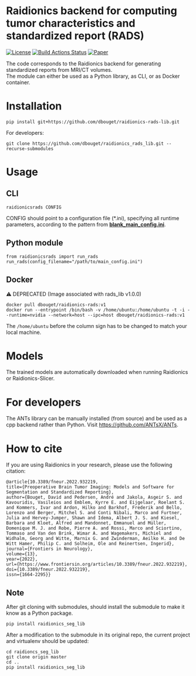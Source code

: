 # Raidionics backend for computing tumor characteristics and standardized report (RADS)

[![License](https://img.shields.io/badge/License-BSD%202--Clause-orange.svg)](https://opensource.org/licenses/BSD-2-Clause)
[![Build Actions Status](https://github.com/dbouget/raidionics-rads-lib/workflows/Build/badge.svg)](https://github.com/dbouget/raidionics-rads-lib/actions)
[![Paper](https://zenodo.org/badge/DOI/10.3389/fneur.2022.932219.svg)](https://www.frontiersin.org/articles/10.3389/fneur.2022.932219/full)

The code corresponds to the Raidionics backend for generating standardized reports from MRI/CT volumes.  
The module can either be used as a Python library, as CLI, or as Docker container.

# Installation

```
pip install git+https://github.com/dbouget/raidionics-rads-lib.git
```

For developers:  
```
git clone https://github.com/dbouget/raidionics_rads_lib.git --recurse-submodules
```

# Usage
## CLI
```
raidionicsrads CONFIG
```

CONFIG should point to a configuration file (*.ini), specifying all runtime parameters,
according to the pattern from [**blank_main_config.ini**](https://github.com/dbouget/raidionics-rads-lib/blob/master/blank_main_config.ini).

## Python module
```
from raidionicsrads import run_rads
run_rads(config_filename="/path/to/main_config.ini")
```

## Docker
:warning: DEPRECATED (Image associated with rads_lib v1.0.0)
```
docker pull dbouget/raidionics-rads:v1
docker run --entrypoint /bin/bash -v /home/ubuntu:/home/ubuntu -t -i --runtime=nvidia --network=host --ipc=host dbouget/raidionics-rads:v1
```

The `/home/ubuntu` before the column sign has to be changed to match your local machine.

# Models
The trained models are automatically downloaded when running Raidionics or Raidionics-Slicer.

# For developers
The ANTs library can be manually installed (from source) and be used as a cpp backend rather than Python.
Visit https://github.com/ANTsX/ANTs.

# How to cite
If you are using Raidionics in your research, please use the following citation:
```
@article{10.3389/fneur.2022.932219,
title={Preoperative Brain Tumor Imaging: Models and Software for Segmentation and Standardized Reporting},
author={Bouget, David and Pedersen, André and Jakola, Asgeir S. and Kavouridis, Vasileios and Emblem, Kyrre E. and Eijgelaar, Roelant S. and Kommers, Ivar and Ardon, Hilko and Barkhof, Frederik and Bello, Lorenzo and Berger, Mitchel S. and Conti Nibali, Marco and Furtner, Julia and Hervey-Jumper, Shawn and Idema, Albert J. S. and Kiesel, Barbara and Kloet, Alfred and Mandonnet, Emmanuel and Müller, Domenique M. J. and Robe, Pierre A. and Rossi, Marco and Sciortino, Tommaso and Van den Brink, Wimar A. and Wagemakers, Michiel and Widhalm, Georg and Witte, Marnix G. and Zwinderman, Aeilko H. and De Witt Hamer, Philip C. and Solheim, Ole and Reinertsen, Ingerid},
journal={Frontiers in Neurology},
volume={13},
year={2022},
url={https://www.frontiersin.org/articles/10.3389/fneur.2022.932219},
doi={10.3389/fneur.2022.932219},
issn={1664-2295}}
```

## Note
After git cloning with submodules, should install the submodule to make it know as a Python package.
```
pip install raidionics_seg_lib
```

After a modification to the submodule in its original repo, the current project and virtualenv should be updated:
```
cd raidioncs_seg_lib
git clone origin master
cd ..
pip install raidionics_seg_lib
```
